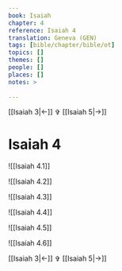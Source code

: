 ```yaml
---
book: Isaiah
chapter: 4
reference: Isaiah 4
translation: Geneva (GEN)
tags: [bible/chapter/bible/ot]
topics: []
themes: []
people: []
places: []
notes: >
  
---
```


[[Isaiah 3|<-]] ✞ [[Isaiah 5|->]]

# Isaiah 4

![[Isaiah 4.1]]

![[Isaiah 4.2]]

![[Isaiah 4.3]]

![[Isaiah 4.4]]

![[Isaiah 4.5]]

![[Isaiah 4.6]]

[[Isaiah 3|<-]] ✞ [[Isaiah 5|->]]
